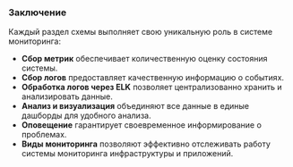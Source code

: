 ### **Заключение**

Каждый раздел схемы выполняет свою уникальную роль в системе мониторинга:
- **Сбор метрик** обеспечивает количественную оценку состояния системы.
- **Сбор логов** предоставляет качественную информацию о событиях.
- **Обработка логов через ELK** позволяет централизованно хранить и анализировать данные.
- **Анализ и визуализация** объединяют все данные в единые дашборды для удобного анализа.
- **Оповещение** гарантирует своевременное информирование о проблемах.
- **Виды мониторинга** позволяют эффективно отслеживать работу системы мониторинга инфраструктуры и приложений.
